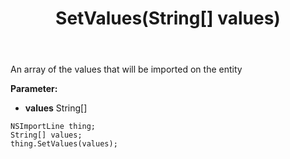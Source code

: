 ﻿---
uid: crmscript_ref_NSImportLine_SetValues
title: SetValues(String[] values)
intellisense: NSImportLine.SetValues
keywords: NSImportLine, GetValues
so.topic: reference
---

An array of the values that will be imported on the entity

**Parameter:** 
 - **values** String[]

```crmscript
NSImportLine thing;
String[] values;
thing.SetValues(values);
```


